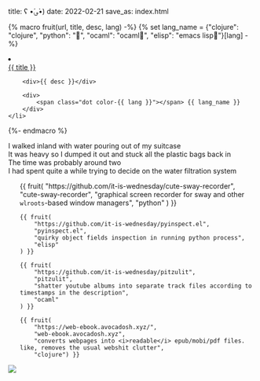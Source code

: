title: ʕ •́؈•̀)
date: 2022-02-21
save_as: index.html

{% macro fruit(url, title, desc, lang) -%}
    {% set lang_name = {"clojure": "clojure", "python": "🐍", "ocaml": "ocaml🐪", "elisp": "emacs lisp🦬"}[lang] -%}
    <li>
        <div>
            <a href="{{ url }}">{{ title }}</a>
        </div>

        <div>{{ desc }}</div>

        <div>
            <span class="dot color-{{ lang }}"></span> {{ lang_name }}
        </div>
    </li>
{%- endmacro %}


<div class="index">
<div class="walked-inland">
    <div>I walked inland with water pouring out of my suitcase</div>
    <div>It was heavy so I dumped it out and stuck all the plastic bags back in</div>
    <div>The time was probably around two</div>
    <div>I had spent quite a while trying to decide on the water filtration system</div>
</div>

<ul class="fruit-list">
    {{ fruit(
        "https://github.com/it-is-wednesday/cute-sway-recorder",
        "cute-sway-recorder",
        "graphical screen recorder for sway and other <code>wlroots</code>-based window managers",
        "python"
    ) }}

    {{ fruit(
        "https://github.com/it-is-wednesday/pyinspect.el",
        "pyinspect.el",
        "quirky object fields inspection in running python process",
        "elisp"
    ) }}

    {{ fruit(
        "https://github.com/it-is-wednesday/pitzulit",
        "pitzulit",
        "shatter youtube albums into separate track files according to timestamps in the description",
        "ocaml"
    ) }}

    {{ fruit(
        "https://web-ebook.avocadosh.xyz/",
        "web-ebook.avocadosh.xyz",
        "converts webpages into <i>readable</i> epub/mobi/pdf files. like, removes the usual webshit clutter",
        "clojure") }}
</ul>
<a href="{{ SITEURL }}/theme/lastfm-collage.webp">
    <img class="wide-image" src="{{ SITEURL }}/theme/lastfm-collage.webp">
</a>
</div>
